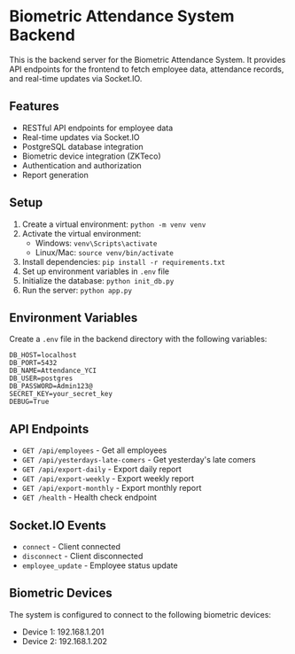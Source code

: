 # Biometric Attendance System Backend

This is the backend server for the Biometric Attendance System. It provides API endpoints for the frontend to fetch employee data, attendance records, and real-time updates via Socket.IO.

## Features

- RESTful API endpoints for employee data
- Real-time updates via Socket.IO
- PostgreSQL database integration
- Biometric device integration (ZKTeco)
- Authentication and authorization
- Report generation

## Setup

1. Create a virtual environment: `python -m venv venv`
2. Activate the virtual environment: 
   - Windows: `venv\Scripts\activate`
   - Linux/Mac: `source venv/bin/activate`
3. Install dependencies: `pip install -r requirements.txt`
4. Set up environment variables in `.env` file
5. Initialize the database: `python init_db.py`
6. Run the server: `python app.py`

## Environment Variables

Create a `.env` file in the backend directory with the following variables:

```
DB_HOST=localhost
DB_PORT=5432
DB_NAME=Attendance_YCI
DB_USER=postgres
DB_PASSWORD=Admin123@
SECRET_KEY=your_secret_key
DEBUG=True
```

## API Endpoints

- `GET /api/employees` - Get all employees
- `GET /api/yesterdays-late-comers` - Get yesterday's late comers
- `GET /api/export-daily` - Export daily report
- `GET /api/export-weekly` - Export weekly report
- `GET /api/export-monthly` - Export monthly report
- `GET /health` - Health check endpoint

## Socket.IO Events

- `connect` - Client connected
- `disconnect` - Client disconnected
- `employee_update` - Employee status update

## Biometric Devices

The system is configured to connect to the following biometric devices:

- Device 1: 192.168.1.201
- Device 2: 192.168.1.202
